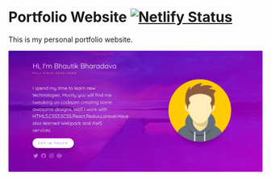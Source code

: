 # Portfolio Website [![Netlify Status](https://api.netlify.com/api/v1/badges/bb37e908-428c-4722-8c59-6e613bc5ffff/deploy-status)](https://app.netlify.com/sites/bhautikbharadava/deploys)

This is my personal portfolio website.

![Portfolio](https://github.com/bhautikbharadava/bhautikbharadava.me/blob/master/portfolio.png)
